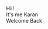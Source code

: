 <!--  
![logo](https://github.com/kkn2k19/kkn2k19/blob/main/Banner.png)
<h1 align="center">Hi 👋, I'm Karan Kumar Nonia</h1>
<h3 align="center">A Software Developer from Dhanbad, Jharkhand, India</h3>

<a href="https://github.com/ryo-ma/github-profile-trophy">
  <img width=800 align="right" src="https://github-profile-trophy.vercel.app/?username=kkn2k19&column=10&theme=gruvbox&no-frame=true"/>
</a>
<br>
<br>

<p align="left"> <img src="https://komarev.com/ghpvc/?username=kkn2k19&label=Profile%20views&color=0e75b6&style=flat" alt="kkn2k19" />  </p>

- 🔭 I’m currently working on **Data Structures and Algorithms**

- 🌱 I’m currently learning **Object Oriented Programming(with Java)**

- 💬 Ask me about **C, Cpp, Java, Python, DSA**

- 📫 How to reach me **kkn2k19@gmail.com**

- 👨‍💻 All of my projects are available at [Link Not Available for Now](Link Not Available for Now)

- 📄 Know about my experiences [Link Not Available for Now](Link Not Available for Now)

- ⚡ Fun fact **I think my life is fun**



<h3 align="left">Connect with me:</h3>
<p align="left">
<a href="https://linkedin.com/in/kkn2k19" target="blank"><img align="center" src="https://raw.githubusercontent.com/rahuldkjain/github-profile-readme-generator/master/src/images/icons/Social/linked-in-alt.svg" alt="kkn2k19" height="30" width="40" /></a>
<a href="https://instagram.com/kkn2k19" target="blank"><img align="center" src="https://raw.githubusercontent.com/rahuldkjain/github-profile-readme-generator/master/src/images/icons/Social/instagram.svg" alt="kkn2k19" height="30" width="40" /></a>
<a href="https://www.leetcode.com/kkn2k19" target="blank"><img align="center" src="https://raw.githubusercontent.com/rahuldkjain/github-profile-readme-generator/master/src/images/icons/Social/leet-code.svg" alt="kkn2k19" height="30" width="40" /></a>
</p>

<h3 align="left">Languages and Tools:</h3>
<p align="left"> <a href="https://www.cprogramming.com/" target="_blank" rel="noreferrer"> <img src="https://raw.githubusercontent.com/devicons/devicon/master/icons/c/c-original.svg" alt="c" width="40" height="40"/> </a> <a href="https://www.w3schools.com/cpp/" target="_blank" rel="noreferrer"> <img src="https://raw.githubusercontent.com/devicons/devicon/master/icons/cplusplus/cplusplus-original.svg" alt="cplusplus" width="40" height="40"/> </a> <a href="https://www.w3schools.com/css/" target="_blank" rel="noreferrer"> <img src="https://raw.githubusercontent.com/devicons/devicon/master/icons/css3/css3-original-wordmark.svg" alt="css3" width="40" height="40"/> </a> <a href="https://www.w3.org/html/" target="_blank" rel="noreferrer"> <img src="https://raw.githubusercontent.com/devicons/devicon/master/icons/html5/html5-original-wordmark.svg" alt="html5" width="40" height="40"/> </a> <a href="https://www.java.com" target="_blank" rel="noreferrer"> <img src="https://raw.githubusercontent.com/devicons/devicon/master/icons/java/java-original.svg" alt="java" width="40" height="40"/> </a> <a href="https://www.python.org" target="_blank" rel="noreferrer"> <img src="https://raw.githubusercontent.com/devicons/devicon/master/icons/python/python-original.svg" alt="python" width="40" height="40"/> </a> </p>
-->
<!--
<table border="0">
  <tr>
    <td><img align="center" src="https://github-readme-stats.vercel.app/api?username=kkn2k19&show_icons=true&locale=en" alt=""></td>
    <td><img src="https://github-readme-stats.vercel.app/api/top-langs?username=kkn2k19&show_icons=true&locale=en&layout=compact" alt=""></td>
  </tr>
  <tr>
    <td><img src="https://github-profile-summary-cards.vercel.app/api/cards/profile-details?username=kkn2k19&theme=tokyonight" alt=""></td>
    <td><img src="https://github-readme-streak-stats.herokuapp.com/?user=kkn2k19&" alt=""></td>
  </tr>
</table>
-->
<!--

<table border="0">
  <tr>
    <td><img align="center" src="https://github-readme-stats.vercel.app/api?username=kkn2k19&show_icons=true&theme=dark&locale=en" alt="" /></td>
    <td><img src="https://github-readme-stats.vercel.app/api/top-langs?username=kkn2k19&show_icons=true&theme=dark&locale=en&layout=compact" alt="" /></td>
  </tr>
      <tr>
            <td><img src="https://github-profile-summary-cards.vercel.app/api/cards/profile-details?username=kkn2k19&theme=tokyonight"></td>
            <td><img src="https://github-readme-streak-stats.herokuapp.com/?user=kkn2k19&theme=tokyonight"></td>
      </tr>
</table>

-->

<p>Hii!<br>
It's me Karan <br>
Welcome Back </p>
